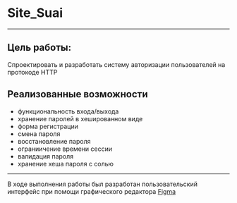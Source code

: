 # Site_Suai
____
## Цель работы:
Спроектировать и разработать систему авторизации пользователей на протокоде HTTP
## Реализованные возможности
+ функциональность входа/выхода
+ хранение паролей в хешированном виде
+ форма регистрации
+ смена пароля
+ восстановление пароля
+ ограниичение времени сессии
+ валидация пароля
+ хранение хеша пароля с солью
____
В ходе выполнения работы был разработан пользовательский интерфейс при помощи графического редактора [Figma](https://www.figma.com/community)


